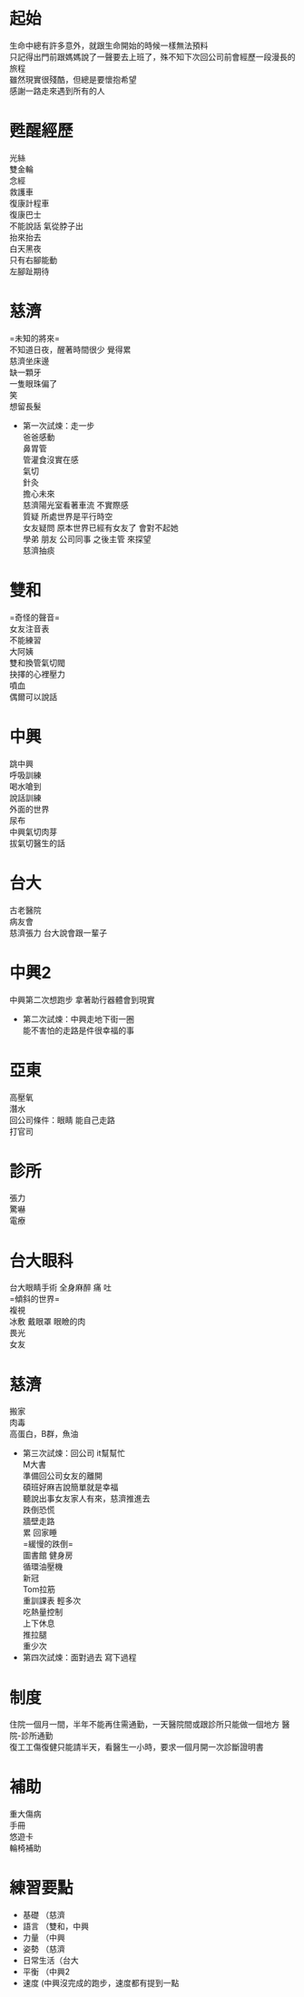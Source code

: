 # 起始  
生命中總有許多意外，就跟生命開始的時候一樣無法預料  
只記得出門前跟媽媽說了一聲要去上班了，殊不知下次回公司前會經歷一段漫長的旅程  
雖然現實很殘酷，但總是要懷抱希望   
感謝一路走來遇到所有的人  

# 甦醒經歷  
光絲   
雙金輪  
念經  
救護車  
復康計程車  
復康巴士  
不能說話 
氣從脖子出  
抬來抬去  
白天黑夜  
只有右腳能動  
左腳趾期待  

# 慈濟  
=未知的將來=    
不知道日夜，醒著時間很少 覺得累  
慈濟坐床邊  
缺一顆牙  
一隻眼珠偏了  
笑  
想留長髮  
 * 第一次試煉：走一步    
爸爸感動  
鼻胃管  
管灌食沒實在感  
氣切  
針灸  
擔心未來  
慈濟陽光室看著車流 不實際感  
質疑 所處世界是平行時空  
女友疑問 原本世界已經有女友了 會對不起她  
學弟 朋友 公司同事 之後主管 來探望  
慈濟抽痰  

# 雙和  
=奇怪的聲音=    
女友注音表  
不能練習  
大阿姨  
雙和換管氣切閥     
抉擇的心裡壓力  
噴血  
偶爾可以說話  

# 中興   
跳中興  
呼吸訓練  
喝水嗆到  
說話訓練  
外面的世界  
尿布  
中興氣切肉芽  
拔氣切醫生的話  

# 台大  
古老醫院  
病友會  
慈濟張力 台大說會跟一輩子  

# 中興2  
中興第二次想跑步 拿著助行器體會到現實  
 * 第二次試煉：中興走地下街一圈  
能不害怕的走路是件很幸福的事  

# 亞東  
高壓氧  
潛水  
回公司條件：眼睛 能自己走路  
打官司  

# 診所  
張力  
驚嚇  
電療 

# 台大眼科  
台大眼睛手術 全身麻醉 痛 吐  
=傾斜的世界=   
複視  
冰敷 戴眼罩 眼瞼的肉  
畏光  
女友  

# 慈濟  
搬家  
肉毒  
高蛋白，B群，魚油  
 * 第三次試煉：回公司  it幫幫忙  
M大書  
準備回公司女友的離開   
碩班好麻吉說簡單就是幸福   
聽說出事女友家人有來，慈濟推進去   
跌倒恐慌  
牆壁走路  
累 回家睡  
=緩慢的跌倒=  
圖書館 健身房  
循環油壓機  
新冠  
Tom拉筋  
重訓課表 輕多次  
吃熱量控制  
上下休息  
推拉腿  
重少次  
* 第四次試煉：面對過去 寫下過程  

# 制度  
住院一個月一間，半年不能再住需通勤，一天醫院間或跟診所只能做一個地方
醫院-診所通勤  
復工工傷復健只能請半天，看醫生一小時，要求一個月開一次診斷證明書    

# 補助  
重大傷病  
手冊  
悠遊卡   
輪椅補助  

# 練習要點  
* 基礎  （慈濟  
* 語言  （雙和，中興  
* 力量  （中興   
* 姿勢  （慈濟  
* 日常生活（台大  
* 平衡 （中興2  
* 速度 (中興沒完成的跑步，速度都有提到一點  
